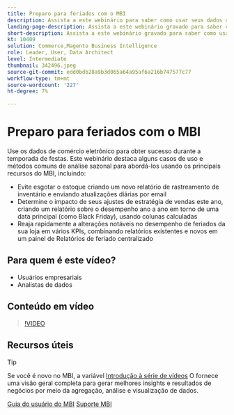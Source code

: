 ```yaml
---
title: Preparo para feriados com o MBI
description: Assista a este webinário para saber como usar seus dados de comércio eletrônico para obter sucesso durante a temporada de festas.
landing-page-description: Assista a este webinário gravado para saber como usar seus dados de comércio eletrônico para obter sucesso durante a temporada de festas.
short-description: Assista a este webinário gravado para saber como usar seus dados de comércio eletrônico para obter sucesso durante a temporada de festas.
kt: 10409
solution: Commerce,Magento Business Intelligence
role: Leader, User, Data Architect
level: Intermediate
thumbnail: 342496.jpeg
source-git-commit: edd0bdb28a9b3d065a64a95af6a216b747577c77
workflow-type: tm+mt
source-wordcount: '227'
ht-degree: 7%

---
```


# Preparo para feriados com o MBI

Use os dados de comércio eletrônico para obter sucesso durante a temporada de festas. Este webinário destaca alguns casos de uso e métodos comuns de análise sazonal para abordá-los usando os principais recursos do MBI, incluindo:

- Evite esgotar o estoque criando um novo relatório de rastreamento de inventário e enviando atualizações diárias por email
- Determine o impacto de seus ajustes de estratégia de vendas este ano, criando um relatório sobre o desempenho ano a ano em torno de uma data principal (como Black Friday), usando colunas calculadas
- Reaja rapidamente a alterações notáveis no desempenho de feriados da sua loja em vários KPIs, combinando relatórios existentes e novos em um painel de Relatórios de feriado centralizado

## Para quem é este vídeo?

- Usuários empresariais
- Analistas de dados

## Conteúdo em vídeo

>[!VIDEO](https://video.tv.adobe.com/v/342496?quality=12&learn=on)

## Recursos úteis

>[!TIP]
>
>Se você é novo no MBI, a variável [Introdução à série de vídeos](https://experienceleague.adobe.com/docs/commerce-learn/tutorials/mbi/introduction/1-overview.html) O fornece uma visão geral completa para gerar melhores insights e resultados de negócios por meio da agregação, análise e visualização de dados.

[Guia do usuário do MBI](https://experienceleague.adobe.com/docs/commerce-business-intelligence/mbi/guide-overview.html?lang=pt-BR)
[Suporte MBI](https://experienceleague.adobe.com/docs/commerce-knowledge-base/kb/troubleshooting/miscellaneous/mbi-service-policies.html)
